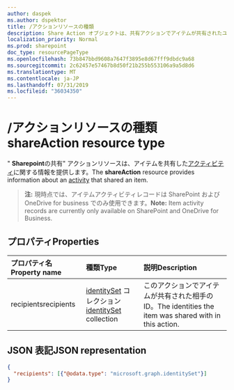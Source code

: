 ```yaml
---
author: daspek
ms.author: dspektor
title: /アクションリソースの種類
description: Share Action オブジェクトは、共有アクションでアイテムが共有されたユーザーに関する情報を提供します。
localization_priority: Normal
ms.prod: sharepoint
doc_type: resourcePageType
ms.openlocfilehash: 73b847bbd9608a7647f3895e8d67fff9dbdc9a68
ms.sourcegitcommit: 2c62457e57467b8d50f21b255b553106a9a5d8d6
ms.translationtype: MT
ms.contentlocale: ja-JP
ms.lasthandoff: 07/31/2019
ms.locfileid: "36034350"
---
```

# <a name="shareaction-resource-type"></a><span data-ttu-id="b3b1e-103">/アクションリソースの種類</span><span class="sxs-lookup"><span data-stu-id="b3b1e-103">shareAction resource type</span></span>

<span data-ttu-id="b3b1e-104">" **Sharepoint**の共有" アクションリソースは、アイテムを共有した[アクティビティ][activity]に関する情報を提供します。</span><span class="sxs-lookup"><span data-stu-id="b3b1e-104">The **shareAction** resource provides information about an [activity][activity] that shared an item.</span></span>

><span data-ttu-id="b3b1e-105">**注:** 現時点では、アイテムアクティビティレコードは SharePoint および OneDrive for business でのみ使用できます。</span><span class="sxs-lookup"><span data-stu-id="b3b1e-105">**Note:** Item activity records are currently only available on SharePoint and OneDrive for Business.</span></span>

[activity]: itemactivity.md

## <a name="properties"></a><span data-ttu-id="b3b1e-106">プロパティ</span><span class="sxs-lookup"><span data-stu-id="b3b1e-106">Properties</span></span>

| <span data-ttu-id="b3b1e-107">プロパティ名</span><span class="sxs-lookup"><span data-stu-id="b3b1e-107">Property name</span></span> | <span data-ttu-id="b3b1e-108">種類</span><span class="sxs-lookup"><span data-stu-id="b3b1e-108">Type</span></span>                       | <span data-ttu-id="b3b1e-109">説明</span><span class="sxs-lookup"><span data-stu-id="b3b1e-109">Description</span></span>
|:--------------|:---------------------------|:-----------------------------
| <span data-ttu-id="b3b1e-110">recipients</span><span class="sxs-lookup"><span data-stu-id="b3b1e-110">recipients</span></span>    | <span data-ttu-id="b3b1e-111">[identitySet][] コレクション</span><span class="sxs-lookup"><span data-stu-id="b3b1e-111">[identitySet][] collection</span></span> | <span data-ttu-id="b3b1e-112">このアクションでアイテムが共有された相手の ID。</span><span class="sxs-lookup"><span data-stu-id="b3b1e-112">The identities the item was shared with in this action.</span></span>

[identitySet]: identityset.md

## <a name="json-representation"></a><span data-ttu-id="b3b1e-114">JSON 表記</span><span class="sxs-lookup"><span data-stu-id="b3b1e-114">JSON representation</span></span>

<!-- {
  "blockType": "resource",
  "optionalProperties": [ ],
  "@type": "microsoft.graph.shareAction"
}-->

```json
{
  "recipients": [{"@odata.type": "microsoft.graph.identitySet"}]
}
```

<!--
{
  "type": "#page.annotation",
  "description": "The shareAction object provides information about who an item was shared to in a share action.",
  "keywords": "activities,activity,action,mention",
  "section": "documentation",
  "tocPath": "Resources/shareAction",
  "suppressions": []
}
-->
